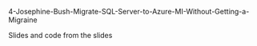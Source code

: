 4-Josephine-Bush-Migrate-SQL-Server-to-Azure-MI-Without-Getting-a-Migraine

Slides and code from the slides 